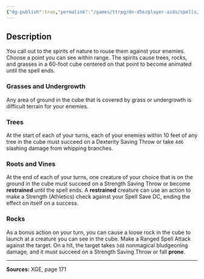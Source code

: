 ```yaml
---
{"dg-publish":true,"permalink":"/games/ttrpg/dn-d5e/player-aids/spells/level-5/wrath-of-nature/","tags":["TTRPG/DND/5e","verbal","somatic","concentration","Spell"],"noteIcon":""}
---
```



## Description
You call out to the spirits of nature to rouse them against your enemies.
Choose a point you can see within range.
The spirits cause trees, rocks, and grasses in a 60-foot cube centered on that point to become animated until the spell ends.

### Grasses and Undergrowth
Any area of ground in the cube that is covered by grass or undergrowth is difficult terrain for your enemies.

### Trees
At the start of each of your turns, each of your enemies within 10 feet of any tree in the cube must succeed on a Dexterity Saving Throw or take `4d6` slashing damage from whipping branches.

### Roots and Vines
At the end of each of your turns, one creature of your choice that is on the ground in the cube must succeed on a Strength Saving Throw or become **restrained** until the spell ends.
A **restrained** creature can use an action to make a Strength (Athletics) check against your Spell Save DC, ending the effect on itself on a success.

### Rocks
As a bonus action on your turn, you can cause a loose rock in the cube to launch at a creature you can see in the cube.
Make a Ranged Spell Attack against the target.
On a hit, the target takes `3d8` nonmagical bludgeoning damage, and it must succeed on a Strength Saving Throw or fall **prone**.

---

**Sources:** XGE, page 171
